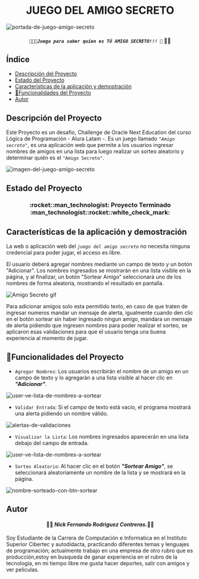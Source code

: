 <h1 align="center">JUEGO DEL AMIGO SECRETO</h1>

![portada-de-juego-amigo-secreto](https://github.com/user-attachments/assets/6683ddd3-be5f-442b-b828-eb78796306ae)
<h4 align="center">

<b><em>`🎲👨‍🦱Juega para saber quien es TÚ AMIGO SECRETO!!! 🙈`
</em></b>👨‍💻
</h4>

## Índice

* [Descripción del Proyecto](#descripción-del-proyecto)
* [Estado del Proyecto](#estado-del-proyecto)
* [Características de la aplicación y demostración](#Características-de-la-aplicación-y-demostración)
* [:hammer:Funcionalidades del Proyecto](#hammerfuncionalidades-del-proyecto)
* [Autor](#autor)

## Descripción del Proyecto
Este Proyecto es un desafío, Challenge de Oracle Next Education del curso Lógica de Programación - Alura Latam -.
Es un juego llamado <em>`"Amigo secreto"`</em>, es una aplicación web que permite a los usuarios ingresar nombres de amigos en una lista para luego realizar un sorteo aleatorio y determinar quién es el `"Amigo Secreto"`.

![imagen-del-juego-amigo-secreto](https://github.com/user-attachments/assets/699a0721-b26b-4a8d-834f-edf1549d2c3a)

## Estado del Proyecto
<h3 align="center">
:rocket::man_technologist: Proyecto Terminado :man_technologist::rocket::white_check_mark:
</h3>

## Características de la aplicación y demostración
La web o aplicación web del <em>`juego del amigo secreto`</em> no necesita ninguna credencial para poder jugar, el acceso es libre.

El usuario deberá agregar nombres mediante un campo de texto y un botón "Adicionar". Los nombres ingresados se mostrarán en una lista visible en la página, y al finalizar, un botón "Sortear Amigo" seleccionará uno de los nombres de forma aleatoria, mostrando el resultado en pantalla.

![Amigo Secreto gif](https://github.com/user-attachments/assets/ac58b39f-247d-4af1-8a8c-94b305c80310)

Para adicionar amigos solo esta permitido texto, en caso de que traten de ingresar numeros mandar un mensaje de alerta, igualmente cuando den clic en el botón sortear sin haber ingresado ningun amigo, mandara un mensaje de alerta pidiendo que ingresen nombres para poder realizar el sorteo, se aplicaron esas validaciones para que el usuario tenga una buena experiencia al momento de jugar.

## :hammer:Funcionalidades del Proyecto
- `Agregar Nombres`: Los usuarios escribirán el nombre de un amigo en un campo de texto y lo agregarán a una lista visible al hacer clic en <em><b>"Adicionar"</b></em>.

![user-ve-lista-de-nombres-a-sortear](https://github.com/user-attachments/assets/f1f3f5a7-acf6-4fa8-ad63-14a83809645f)

- `Validar Entrada`: Si el campo de texto está vacío, el programa mostrará una alerta pidiendo un nombre válido.

![alertas-de-validaciones](https://github.com/user-attachments/assets/4338484c-ceae-4659-9105-bb2ef5eb82a7)

- `Visualizar la Lista`: Los nombres ingresados aparecerán en una lista debajo del campo de entrada.

![user-ve-lista-de-nombres-a-sortear](https://github.com/user-attachments/assets/f1f3f5a7-acf6-4fa8-ad63-14a83809645f)

- `Sorteo Aleatorio`: Al hacer clic en el botón <em><b>"Sortear Amigo"</b></em>, se seleccionará aleatoriamente un nombre de la lista y se mostrará en la página.

![nombre-sorteado-con-btn-sortear](https://github.com/user-attachments/assets/615c5475-a2a5-49e9-82af-0aed0c06c7dd)

## Autor

<h4 align="center">
👨‍💻 <b><em>Nick Fernando Rodriguez Contreras.</em></b>👨‍💻
</h4>

Soy Estudiante de la Carrera de Computación e Informatica en el Instituto Superior Cibertec y autodidacta, practicando diferentes temas y lenguajes de programación; actualmente trabajo en una empresa de otro rubro que es producción,estoy en busqueda de ganar experiencia en el rubro de la tecnología, en mi tiempo libre me gusta hacer deportes, salir con amigos y ver peliculas.
